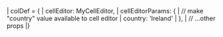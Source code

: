 <framework-specific-section frameworks="angular">
<snippet transform={false}>
| colDef = {
|    cellEditor: MyCellEditor,    
|    cellEditorParams: {
|        // make "country" value available to cell editor
|        country: 'Ireland'
|    },
|    // ...other props
|}
</snippet>
</framework-specific-section>
